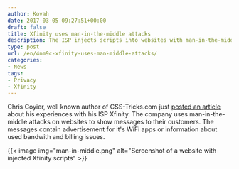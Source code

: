 ```yaml
---
author: Kovah
date: 2017-03-05 09:27:51+00:00
draft: false
title: Xfinity uses man-in-the-middle attacks
description: The ISP injects scripts into websites with man-in-the-middle attacks to show messages to their customers.
type: post
url: /en/4nm9c-xfinity-uses-man-middle-attacks/
categories:
- News
tags:
- Privacy
- Xfinity
---
```


Chris Coyier, well known author of CSS-Tricks.com just [posted an article](https://css-tricks.com/just-another-https-nudge/) about his experiences with his ISP Xfinity. The company uses man-in-the-middle attacks on websites to show messages to their customers. The messages contain advertisement for it's WiFi apps or information about used bandwith and billing issues.

{{< image img="man-in-middle.png" alt="Screenshot of a website with injected Xfinity scripts" >}}
